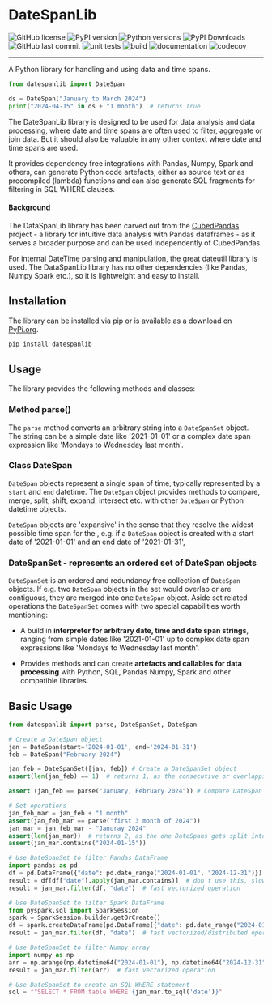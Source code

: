 # DateSpanLib
![GitHub license](https://img.shields.io/github/license/Zeutschler/datespanlib?color=A1C547)
![PyPI version](https://img.shields.io/pypi/v/datespanlib?logo=pypi&logoColor=979DA4&color=A1C547)
![Python versions](https://img.shields.io/badge/dynamic/toml?url=https%3A%2F%2Fraw.githubusercontent.com%2FZeutschler%2Fdatespanlib%2Fmaster%2Fpyproject.toml&query=%24%5B'project'%5D%5B'requires-python'%5D&color=A1C547)
![PyPI Downloads](https://img.shields.io/pypi/dm/datespanlib.svg?logo=pypi&logoColor=979DA4&label=PyPI%20downloads&color=A1C547)
![GitHub last commit](https://img.shields.io/github/last-commit/Zeutschler/datespanlib?logo=github&logoColor=979DA4&color=A1C547)
![unit tests](https://img.shields.io/github/actions/workflow/status/zeutschler/datespanlib/python-package.yml?logo=GitHub&logoColor=979DA4&label=unit%20tests&color=A1C547)
![build](https://img.shields.io/github/actions/workflow/status/zeutschler/datespanlib/python-package.yml?logo=GitHub&logoColor=979DA4&color=A1C547)
![documentation](https://img.shields.io/github/actions/workflow/status/zeutschler/datespanlib/static-site-upload.yml?logo=GitHub&logoColor=979DA4&label=docs&color=A1C547&link=https%3A%2F%2Fzeutschler.github.io%2Fcubedpandas%2F)
![codecov](https://codecov.io/github/Zeutschler/datespanlib/graph/badge.svg?token=B12O0B6F10)


-----------------
A Python library for handling and using data and time spans. 

```python
from datespanlib import DateSpan

ds = DateSpan("January to March 2024")
print("2024-04-15" in ds + "1 month")  # returns True  
```

The DateSpanLib library is designed to be used for data analysis and data processing, 
where date and time spans are often used to filter, aggregate or join data. But it 
should also be valuable in any other context where date and time spans are used.

It provides dependency free integrations with Pandas, Numpy, Spark and others, can 
generate Python code artefacts, either as source text or as precompiled (lambda) 
functions and can also generate SQL fragments for filtering in SQL WHERE clauses.

#### Background
The DataSpanLib library has been carved out from the 
[CubedPandas](https://github.com/Zeutschler/cubedpandas) project - a library for 
intuitive data analysis with Pandas dataframes - as it serves a broader purpose and 
can be used independently of CubedPandas. 

For internal DateTime parsing and manipulation, 
the great [dateutil](https://github.com/dateutil/dateutil) library is used. The
DataSpanLib library has no other dependencies (like Pandas, Numpy Spark etc.), 
so it is lightweight and easy to install.

## Installation
The library can be installed via pip or is available as a download on [PyPi.org](https://pypi.org/datespanlib/).
```bash
pip install datespanlib
```

## Usage

The library provides the following methods and classes:

### Method parse() 
The `parse` method converts an arbitrary string into a `DateSpanSet` object. The string can be a simple date
like '2021-01-01' or a complex date span expression like 'Mondays to Wednesday last month'.

### Class DateSpan
`DateSpan` objects represent a single span of time, typically represented by a `start` and `end` datetime.
The `DateSpan` object provides methods to compare, merge, split, shift, expand, intersect etc. with other
`DateSpan` or Python datetime objects.

`DateSpan` objects are 'expansive' in the sense that they resolve the widest possible time span
for the 
, e.g. if a `DateSpan` object is created with a start date of '2021-01-01' and an end date of '2021-01-31',  




###  DateSpanSet - represents an ordered set of DateSpan objects
`DateSpanSet` is an ordered and redundancy free collection of `DateSpan` objects. If e.g. two `DateSpan` 
objects in the set would overlap or are contiguous, they are merged into one `DateSpan` object. Aside 
set related operations the `DateSpanSet` comes with two special capabilities worth mentioning:

* A build in **interpreter for arbitrary date, time and date span strings**, ranging from simple dates
  like '2021-01-01' up to complex date span expressions like 'Mondays to Wednesday last month'.

* Provides methods and can create **artefacts and callables for data processing** with Python, SQL, Pandas
  Numpy, Spark and other compatible libraries.




## Basic Usage
```python
from datespanlib import parse, DateSpanSet, DateSpan

# Create a DateSpan object
jan = DateSpan(start='2024-01-01', end='2024-01-31')
feb = DateSpan("February 2024")

jan_feb = DateSpanSet([jan, feb]) # Create a DateSpanSet object
assert(len(jan_feb) == 1)  # returns 1, as the consecutive or overlapping DateSpan objects get merged.

assert (jan_feb == parse("January, February 2024")) # Compare DateSpan objects

# Set operations
jan_feb_mar = jan_feb + "1 month"
assert(jan_feb_mar == parse("first 3 month of 2024"))
jan_mar = jan_feb_mar - "Januray 2024"   
assert(len(jan_mar))  # returns 2, as the one DateSpans gets split into two DataSpans.
assert(jan_mar.contains("2024-01-15"))  

# Use DateSpanSet to filter Pandas DataFrame
import pandas as pd
df = pd.DataFrame({"date": pd.date_range("2024-01-01", "2024-12-31")})
result = df[df["date"].apply(jan_mar.contains)]  # don't use this, slow
result = jan_mar.filter(df, "date")  # fast vectorized operation

# Use DateSpanSet to filter Spark DataFrame
from pyspark.sql import SparkSession
spark = SparkSession.builder.getOrCreate()
df = spark.createDataFrame(pd.DataFrame({"date": pd.date_range("2024-01-01", "2024-12-31")}))
result = jan_mar.filter(df, "date")  # fast vectorized/distributed operation

# Use DateSpanSet to filter Numpy array
import numpy as np
arr = np.arange(np.datetime64("2024-01-01"), np.datetime64("2024-12-31"))
result = jan_mar.filter(arr)  # fast vectorized operation

# Use DateSpanSet to create an SQL WHERE statement
sql = f"SELECT * FROM table WHERE {jan_mar.to_sql('date')}"
```









